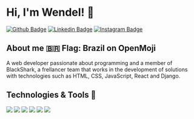 # Hi, I'm Wendel! :vulcan_salute:

[![Github Badge](https://img.shields.io/badge/-Github-000?style=flat-square&logo=Github&logoColor=white&link=https://github.com/wendelsilva)](https://github.com/wendelsilva)
[![Linkedin Badge](https://img.shields.io/badge/-LinkedIn-blue?style=flat-square&logo=Linkedin&logoColor=white&link=https://www.linkedin.com/in/wendel-silva-b0ba321a3/)](https://www.linkedin.com/in/wendel-silva-b0ba321a3/)
[![Instagram Badge](https://img.shields.io/badge/-Instagram-E2306C?style=flat-square&labelColor=E2306C&logo=instagram&logoColor=white&link=https://www.instagram.com/eu.wendelsilva/)](https://www.instagram.com/eu.wendelsilva/)

## About me :brazil: Flag: Brazil on OpenMoji 
A web developer passionate about programming and a member of BlackShark, a frellancer team that works in the development of solutions with technologies such as HTML, CSS, JavaScript, React and Django.

## Technologies & Tools 🔧 
![](https://img.shields.io/badge/OS-Linux-informational?style=flat&logo=linux&logoColor=white&color=2bbc8a)
![](https://img.shields.io/badge/OS-Windows-informational?style=flat&logo=windows&logoColor=white&color=2bbc8a)
![](https://img.shields.io/badge/Code-JavaScript-informational?style=flat&logo=javascript&logoColor=white&color=2bbc8a)
![](https://img.shields.io/badge/Code-React-informational?style=flat&logo=react&logoColor=white&color=2bbc8a)
![](https://img.shields.io/badge/Markup-HTML5-informational?style=flat&logo=html5&logoColor=white&color=2bbc8a)
![](https://img.shields.io/badge/Stylesheet-CSS3-informational?style=flat&logo=css3&logoColor=white&color=2bbc8a)
